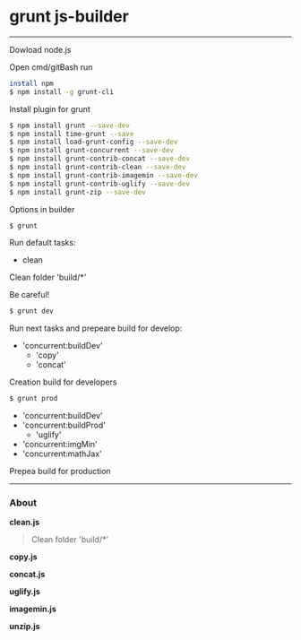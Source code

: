 # grunt js-builder
****
Dowload node.js

Open cmd/gitBash run
```sh
install npm
$ npm install -g grunt-cli
```
Install plugin for grunt
```sh
$ npm install grunt --save-dev
$ npm install time-grunt --save
$ npm install load-grunt-config --save-dev
$ npm install grunt-concurrent --save-dev
$ npm install grunt-contrib-concat --save-dev
$ npm install grunt-contrib-clean --save-dev
$ npm install grunt-contrib-imagemin --save-dev
$ npm install grunt-contrib-uglify --save-dev
$ npm install grunt-zip --save-dev
```
Options in builder
```sh
$ grunt
```
Run default tasks:
- clean

Clean folder 'build/*'

Be careful!
```sh
$ grunt dev
```
Run next tasks and prepeare build for develop:

- 'concurrent:buildDev'
  - 'copy'
  - 'concat'

Creation build for developers
```sh
$ grunt prod
```
- 'concurrent:buildDev'
- 'concurrent:buildProd'
   - 'uglify'
- 'concurrent:imgMin'
- 'concurrent:mathJax'
    
Prepea build for production
****
### About
**clean.js**
>Clean folder 'build/*'

**copy.js**
>

**concat.js**
>

**uglify.js**
>

**imagemin.js**
>

**unzip.js**
>

